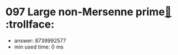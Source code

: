 097 Large non-Mersenne prime[:link:](http://projecteuler.net/problem=97)  :trollface:
========================

- answer: 8739992577 
- min used time: 0 ms

